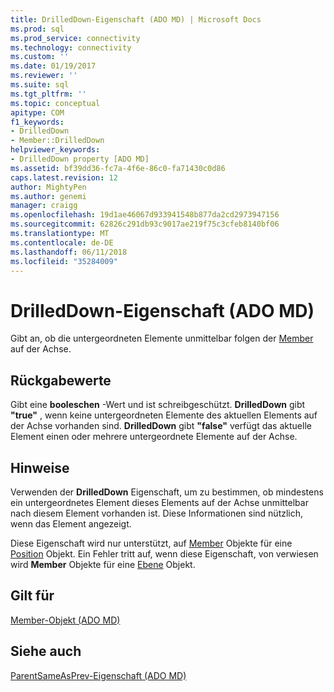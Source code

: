 ```yaml
---
title: DrilledDown-Eigenschaft (ADO MD) | Microsoft Docs
ms.prod: sql
ms.prod_service: connectivity
ms.technology: connectivity
ms.custom: ''
ms.date: 01/19/2017
ms.reviewer: ''
ms.suite: sql
ms.tgt_pltfrm: ''
ms.topic: conceptual
apitype: COM
f1_keywords:
- DrilledDown
- Member::DrilledDown
helpviewer_keywords:
- DrilledDown property [ADO MD]
ms.assetid: bf39dd36-fc7a-4f6e-86c0-fa71430c0d86
caps.latest.revision: 12
author: MightyPen
ms.author: genemi
manager: craigg
ms.openlocfilehash: 19d1ae46067d933941548b877da2cd2973947156
ms.sourcegitcommit: 62826c291db93c9017ae219f75c3cfeb8140bf06
ms.translationtype: MT
ms.contentlocale: de-DE
ms.lasthandoff: 06/11/2018
ms.locfileid: "35284009"
---
```

# <a name="drilleddown-property-ado-md"></a>DrilledDown-Eigenschaft (ADO MD)
Gibt an, ob die untergeordneten Elemente unmittelbar folgen der [Member](../../../ado/reference/ado-md-api/member-object-ado-md.md) auf der Achse.  
  
## <a name="return-values"></a>Rückgabewerte  
 Gibt eine **booleschen** -Wert und ist schreibgeschützt. **DrilledDown** gibt **"true"** , wenn keine untergeordneten Elemente des aktuellen Elements auf der Achse vorhanden sind. **DrilledDown** gibt **"false"** verfügt das aktuelle Element einen oder mehrere untergeordnete Elemente auf der Achse.  
  
## <a name="remarks"></a>Hinweise  
 Verwenden der **DrilledDown** Eigenschaft, um zu bestimmen, ob mindestens ein untergeordnetes Element dieses Elements auf der Achse unmittelbar nach diesem Element vorhanden ist. Diese Informationen sind nützlich, wenn das Element angezeigt.  
  
 Diese Eigenschaft wird nur unterstützt, auf [Member](../../../ado/reference/ado-md-api/member-object-ado-md.md) Objekte für eine [Position](../../../ado/reference/ado-md-api/position-object-ado-md.md) Objekt. Ein Fehler tritt auf, wenn diese Eigenschaft, von verwiesen wird **Member** Objekte für eine [Ebene](../../../ado/reference/ado-md-api/level-object-ado-md.md) Objekt.  
  
## <a name="applies-to"></a>Gilt für  
 [Member-Objekt (ADO MD)](../../../ado/reference/ado-md-api/member-object-ado-md.md)  
  
## <a name="see-also"></a>Siehe auch  
 [ParentSameAsPrev-Eigenschaft (ADO MD)](../../../ado/reference/ado-md-api/parentsameasprev-property-ado-md.md)
